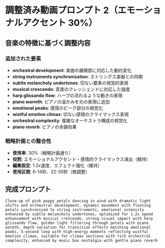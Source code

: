 # 調整済み動画プロンプト 2（エモーショナルアクセント 30%）

## 音楽の特徴に基づく調整内容

### 追加された要素
- **orchestral development**: 楽曲の展開部に対応した動的変化
- **string instruments synchronization**: ストリングス楽器との同期
- **subtle melancholy undertones**: 切ない要素の視覚的表現
- **musical crescendo**: 音楽のクレッシェンドに対応した強度
- **harp glissando flow**: ハープの流れるような動きの表現
- **piano warmth**: ピアノの温かみを光の表現に追加
- **emotional peaks**: 感情のピーク部分の視覚化
- **wistful emotion climax**: 切ない感情のクライマックス表現
- **orchestral complexity**: 複雑なオーケストラ構成の視覚化
- **piano reverb**: ピアノの余韻効果

### 戦略計画との整合性
- **使用率**: 30%（戦略計画通り）
- **役割**: エモーショナルアクセント・感情的クライマックス演出（維持）
- **編集設定**: 1.2x速度、エフェクト強化（維持）
- **使用区間**: 6-14秒、22-30秒（微調整）

## 完成プロンプト
```
Close-up of pink poppy petals dancing in wind with dramatic light shifts and orchestral development, dynamic movement with floating petals synchronized to string instruments, emotional intensity enhanced by subtle melancholy undertones, optimized for 1.2x speed enhancement with musical crescendo, strong visual impact with harp glissando flow, golden light filtering through petals with piano warmth, depth variation for transition effects matching emotional peaks, 5-second loop with high-energy moments reflecting wistful emotion climax, suitable for climax sections with rich orchestral complexity, enhanced by music box nostalgia with gentle piano reverb
```